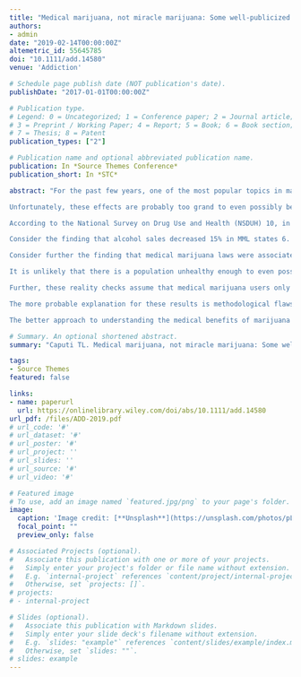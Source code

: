 ```yaml
---
title: "Medical marijuana, not miracle marijuana: Some well-publicized studies about medical marijuana don’t pass a reality check"
authors:
- admin
date: "2019-02-14T00:00:00Z"
altemetric_id: 55645785
doi: "10.1111/add.14580"
venue: 'Addiction'

# Schedule page publish date (NOT publication's date).
publishDate: "2017-01-01T00:00:00Z"

# Publication type.
# Legend: 0 = Uncategorized; 1 = Conference paper; 2 = Journal article;
# 3 = Preprint / Working Paper; 4 = Report; 5 = Book; 6 = Book section;
# 7 = Thesis; 8 = Patent
publication_types: ["2"]

# Publication name and optional abbreviated publication name.
publication: In *Source Themes Conference*
publication_short: In *STC*

abstract: "For the past few years, one of the most popular topics in major journals and media outlets has been how medical marijuana use improves health outcomes 1. Studies have found that medical marijuana laws (MMLs) are responsible for a 25% decrease in opioid overdose rates 2, a 2.1% reduction in the probability of obesity 3, a 10–20% reduction in Medicaid and Medicare prescriptions 4, 5 and a 15% reduction in alcohol sales 6. In major news outlets, the study authors and reporters conclude that these findings are evidence of the healthful effects of medical marijuana use 7-9.

Unfortunately, these effects are probably too grand to even possibly be ascribed to medical marijuana use. Simply put, medical marijuana use is probably not prevalent enough to account for any one of these effects, let alone all of them.

According to the National Survey on Drug Use and Health (NSDUH) 10, in 2013–2015 the prevalence of medical marijuana users (i.e. any marijuana use recommended by a health professional) in MML states was approximately 2.5% [95% confidence interval (CI) = 2.3–2.8%]. A population this small could not reasonably move health metrics as dramatically as these past studies suggest.

Consider the finding that alcohol sales decreased 15% in MML states 6. Annual US alcohol sales are approximately $210 billion, so a 15% reduction would represent ~$32 billion. To account for this change, medical marijuana users would have to be giving up, on average, $4800 of alcohol every year. Assuming a linear relationship between alcohol sales and volume consumed, that translates to 3000 fewer drinks per user, per year (eight to nine drinks per user, per day).

Consider further the finding that medical marijuana laws were associated with a reduction of an average of 0.162 body mass index (BMI) points 3. If that drop is the effect of medical marijuana use, each user would have to lose, on average, 6.5 BMI points. For reference, for a 5′10″ 150‐pound male to lose 6.5 BMI points, he would have to lose 45 pounds. If, as the paper concluded, medical marijuana use caused the population probability of obesity in MML states to decrease by 2.1% and obesity‐related health costs to decrease $86.5/person, then users’ likelihood of obesity must have declined 84% and their obesity‐related medical costs by $3,400 per year.

It is unlikely that there is a population unhealthy enough to even possibly have these kinds of health improvements, let alone a single treatment that could cause them. Further, medical marijuana users are not particularly unhealthy. According to the NSDUH, about 40% of medical marijuana users are under 50, and more than half self‐report to be in good overall health. The average weight of medical marijuana users is 177.0 pounds (compared to 175.2 lbs for non‐users) and the average BMI is 26.3 (26.8 for non‐users).

Further, these reality checks assume that medical marijuana users only gained access to marijuana through MMLs. That assumption seems overly conservative; the proportion of people in MML states who only use marijuana medically is 1.7%, so many medical marijuana users also use recreational marijuana. That some medical marijuana users exist in non‐MML states (0.5%) indicates many had access to medical marijuana before MML were implemented.

The more probable explanation for these results is methodological flaws, such as the ecological fallacy 10-13—a nuanced error in which authors mistake correlations on the population‐level for effects on the individual level. For example, the ecological fallacy explains why areas with more smoking can have lower cancer rates 14. The ecological fallacy is present in every one of the aforementioned studies, but ecological fallacy criticisms are often brushed aside in pursuit of an enticing headline.

The better approach to understanding the medical benefits of marijuana is to use studies that follow individuals instead of states 1. Until then, researchers should not let the medical marijuana narrative overtake the science—these headline findings crumble under even the most basic reality checks. Unless we are ready to believe that medical marijuana is a miracle, it is time to return to the drawing board."

# Summary. An optional shortened abstract.
summary: "Caputi TL. Medical marijuana, not miracle marijuana: Some well-publicized studies about medical marijuana don’t pass a reality check. Addiction. 2019 June; 114(6):1128-1129. doi:10.1111/add.14580"

tags:
- Source Themes
featured: false

links:
- name: paperurl
  url: https://onlinelibrary.wiley.com/doi/abs/10.1111/add.14580
url_pdf: /files/ADD-2019.pdf
# url_code: '#'
# url_dataset: '#'
# url_poster: '#'
# url_project: ''
# url_slides: ''
# url_source: '#'
# url_video: '#'

# Featured image
# To use, add an image named `featured.jpg/png` to your page's folder. 
image:
  caption: 'Image credit: [**Unsplash**](https://unsplash.com/photos/pLCdAaMFLTE)'
  focal_point: ""
  preview_only: false

# Associated Projects (optional).
#   Associate this publication with one or more of your projects.
#   Simply enter your project's folder or file name without extension.
#   E.g. `internal-project` references `content/project/internal-project/index.md`.
#   Otherwise, set `projects: []`.
# projects:
# - internal-project

# Slides (optional).
#   Associate this publication with Markdown slides.
#   Simply enter your slide deck's filename without extension.
#   E.g. `slides: "example"` references `content/slides/example/index.md`.
#   Otherwise, set `slides: ""`.
# slides: example
---
```

